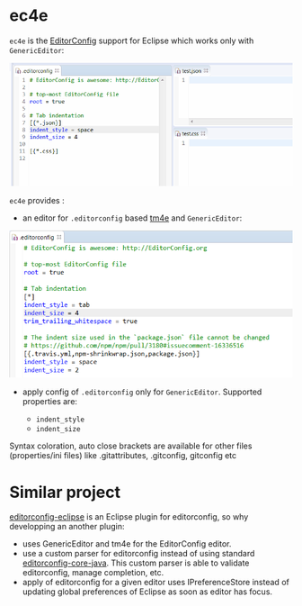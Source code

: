 # ec4e

`ec4e` is the [EditorConfig](http://editorconfig.org/) support for Eclipse which works only with `GenericEditor`:

 ![Editor Config](screenshots/EditorConfigDemo.gif)

`ec4e` provides :

 * an editor for `.editorconfig` based [tm4e](https://github.com/eclipse/tm4e/) and `GenericEditor`:
 
 ![Editor Config](screenshots/EditorConfigSyntaxColor.png)
 
 * apply config of `.editorconfig` only for `GenericEditor`. Supported properties are:
 
   * `indent_style` 
   * `indent_size`

Syntax coloration, auto close brackets are available for other files (properties/ini files) like .gitattributes, .gitconfig, gitconfig etc

# Similar project

[editorconfig-eclipse](https://github.com/ncjones/editorconfig-eclipse) is an Eclipse plugin for editorconfig, so why developping an another plugin:

 * uses GenericEditor and tm4e for the EditorConfig editor.
 * use a custom parser for editorconfig instead of using standard [editorconfig-core-java](https://github.com/editorconfig/editorconfig-core-java/). This custom parser is able to validate editorconfig, manage completion, etc.
 * apply of editorconfig for a given editor uses IPreferenceStore instead of updating global preferences of Eclipse as soon as editor has focus.